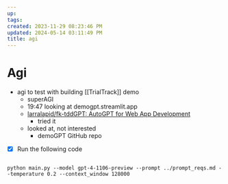 ```yaml
---
up: 
tags: 
created: 2023-11-29 08:23:46 PM
updated: 2024-05-14 03:11:49 PM
title: agi
---
```

# Agi
* agi to test with building [[TrialTrack]] demo 
	- superAGI
	- 19:47 looking at demogpt.streamlit.app
	- [larralapid/fk-tddGPT: AutoGPT for Web App Development](https://github.com/larralapid/fk-tddGPT)
		- tried it 
	- looked at, not interested 
		- demoGPT GitHub repo



* [x] Run the following code 
```

python main.py --model gpt-4-1106-preview --prompt ../prompt_reqs.md --temperature 0.2 --context_window 128000
```